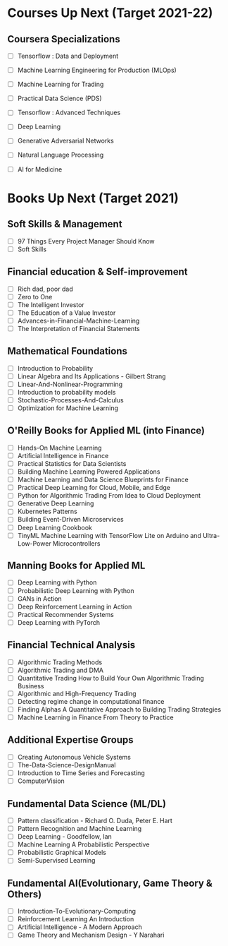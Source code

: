 # Courses Up Next (Target 2021-22)

## Coursera Specializations
- [ ] Tensorflow : Data and Deployment
- [ ] Machine Learning Engineering for Production (MLOps)
- [ ] Machine Learning for Trading
- [ ] Practical Data Science (PDS)
- [ ] Tensorflow : Advanced Techniques
- [ ] Deep Learning
- [ ] Generative Adversarial Networks
- [ ] Natural Language Processing 
- [ ] AI for Medicine


# Books Up Next (Target 2021)

## Soft Skills & Management
- [ ] 97 Things Every Project Manager Should Know
- [ ] Soft Skills

## Financial education & Self-improvement
- [ ] Rich dad, poor dad
- [ ] Zero to One
- [ ] The Intelligent Investor
- [ ] The Education of a Value Investor
- [ ] Advances-in-Financial-Machine-Learning
- [ ] The Interpretation of Financial Statements

## Mathematical Foundations
- [ ] Introduction to Probability
- [ ] Linear Algebra and Its Applications - Gilbert Strang
- [ ] Linear-And-Nonlinear-Programming
- [ ] Introduction to probability models
- [ ] Stochastic-Processes-And-Calculus
- [ ] Optimization for Machine Learning

## O'Reilly Books for Applied ML (into Finance)
- [ ] Hands-On Machine Learning
- [ ] Artificial Intelligence in Finance
- [ ] Practical Statistics for Data Scientists
- [ ] Building Machine Learning Powered Applications
- [ ] Machine Learning and Data Science Blueprints for Finance
- [ ] Practical Deep Learning for Cloud, Mobile, and Edge
- [ ] Python for Algorithmic Trading From Idea to Cloud Deployment
- [ ] Generative Deep Learning
- [ ] Kubernetes Patterns
- [ ] Building Event-Driven Microservices
- [ ] Deep Learning Cookbook
- [ ] TinyML Machine Learning with TensorFlow Lite on Arduino and Ultra-Low-Power Microcontrollers

## Manning Books for Applied ML
- [ ] Deep Learning with Python
- [ ] Probabilistic Deep Learning with Python
- [ ] GANs in Action
- [ ] Deep Reinforcement Learning in Action
- [ ] Practical Recommender Systems
- [ ] Deep Learning with PyTorch

## Financial Technical Analysis
- [ ] Algorithmic Trading Methods
- [ ] Algorithmic Trading and DMA
- [ ] Quantitative Trading How to Build Your Own Algorithmic Trading Business
- [ ] Algorithmic and High-Frequency Trading
- [ ] Detecting regime change in computational finance
- [ ] Finding Alphas A Quantitative Approach to Building Trading Strategies
- [ ] Machine Learning in Finance From Theory to Practice

## Additional Expertise Groups
- [ ] Creating Autonomous Vehicle Systems
- [ ] The-Data-Science-DesignManual
- [ ] Introduction to Time Series and Forecasting
- [ ] ComputerVision

## Fundamental Data Science (ML/DL)
- [ ] Pattern classification - Richard O. Duda, Peter E. Hart
- [ ] Pattern Recognition and Machine Learning
- [ ] Deep Learning - Goodfellow, Ian
- [ ] Machine Learning A Probabilistic Perspective
- [ ] Probabilistic Graphical Models
- [ ] Semi-Supervised Learning

## Fundamental AI(Evolutionary, Game Theory & Others)
- [ ] Introduction-To-Evolutionary-Computing
- [ ] Reinforcement Learning An Introduction
- [ ] Artificial Intelligence - A Modern Approach
- [ ] Game Theory and Mechanism Design - Y Narahari